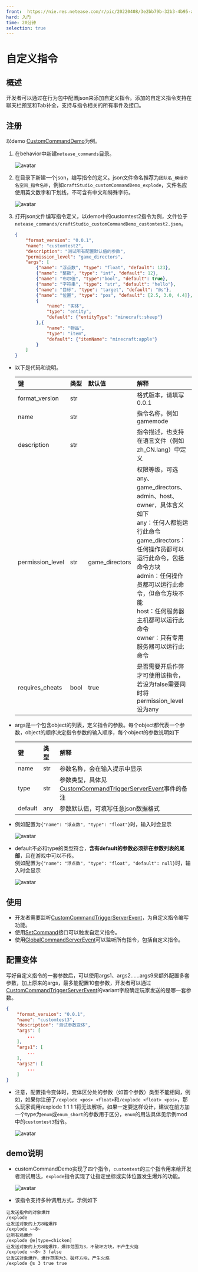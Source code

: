 ```yaml
---
front: 	https://nie.res.netease.com/r/pic/20220408/3e2bb79b-32b3-4b95-a408-83556c00f775.jpg
hard: 入门
time: 20分钟
selection: true
---
```


# 自定义指令

## 概述

开发者可以通过在行为包中配置json来添加自定义指令。添加的自定义指令支持在聊天栏预览和Tab补全，支持与指令相关的所有事件及接口。

## 注册

以demo [CustomCommandDemo](../13-模组SDK编程/60-Demo示例.md#CustomCommandDemo)为例。

1. 在behavior中新建`netease_commands`目录。

	![avatar](./picture/custom_command1.png)

2. 在目录下新建一个json，编写指令的定义。json文件命名推荐为`团队名_模组命名空间_指令名称`，例如`craftStudio_customCommandDemo_explode`，文件名应使用英文数字和下划线，不可含有中文和特殊字符。

	![avatar](./picture/custom_command2.png)

3. 打开json文件编写指令定义，以demo中的customtest2指令为例，文件位于`netease_commands/craftStudio_customCommandDemo_customtest2.json`。
	```json
	{
		"format_version": "0.0.1",
		"name": "customtest2",
		"description": "测试所有配置默认值的参数",
		"permission_level": "game_directors",
		"args": [
			{"name": "浮点数", "type": "float", "default": 123},
			{"name": "整数", "type": "int", "default": 12},
			{"name": "布尔值", "type":"bool", "default": true},
			{"name": "字符串", "type": "str", "default": "hello"},
			{"name": "目标", "type": "target", "default": "@s"},
			{"name": "位置", "type": "pos", "default": [2.5, 3.0, 4.4]},
			{
				"name": "实体",
				"type": "entity",
				"default": {"entityType": "minecraft:sheep"}
			},{
				"name": "物品",
				"type": "item",
				"default": {"itemName": "minecraft:apple"}
			}
		]
	}
	```

- 以下是代码和说明。

	|键|类型|默认值|解释|
	|:-|:-|:-|:-|
	|format_version|str||格式版本，请填写0.0.1|
	|name|str||指令名称，例如gamemode|
	|description|str||指令描述，也支持在语言文件（例如zh_CN.lang）中定义|
	|permission_level|str|game_directors|权限等级，可选any、game_directors、admin、host、owner，具体含义如下<br>any：任何人都能运行此命令<br>game_directors：任何操作员都可以运行此命令，包括命令方块<br>admin：任何操作员都可以运行此命令，但命令方块不能<br>host：任何服务器主机都可以运行此命令<br>owner：只有专用服务器可以运行此命令|
	|requires_cheats|bool|true|是否需要开启作弊才可使用该指令，若设为false需要同时将permission_level设为any|

- args是一个包含object的列表，定义指令的参数。每个object都代表一个参数，object的顺序决定指令参数的输入顺序，每个object的参数说明如下

	|键|类型|解释|
	|:-|:-|:-|
	|name|str|参数名称，会在输入提示中显示|
	|type|str|参数类型，具体见<a href="../../../mcdocs/1-ModAPI-beta/事件/世界.html#customcommandtriggerserverevent" rel="noopenner">CustomCommandTriggerServerEvent</a>事件的备注|
	|default|any|参数默认值，可填写任意json数据格式|

- 例如配置为`{"name": "浮点数", "type": "float"}`时，输入时会显示

	![avatar](./picture/custom_command3.png)

- default不必和type的类型符合，**含有default的参数必须排在参数列表的尾部**，且在游戏中可以不传。<br>例如配置为`{"name": "浮点数", "type": "float", "default": null}`时，输入时会显示

	![avatar](./picture/custom_command4.png)

## 使用

- 开发者需要监听<a href="../../../mcdocs/1-ModAPI-beta/事件/世界.html#customcommandtriggerserverevent" rel="noopenner">CustomCommandTriggerServerEvent</a>，为自定义指令编写功能。
- 使用<a href="../../../mcdocs/1-ModAPI/接口/世界/指令.html#setcommand" rel="noopenner">SetCommand</a>接口可以触发自定义指令。
- 使用<a href="../../../mcdocs/1-ModAPI/事件/世界.html#globalcommandserverevent" rel="noopenner">GlobalCommandServerEvent</a>可以监听所有指令，包括自定义指令。

## 配置变体

写好自定义指令的一套参数后，可以使用args1、args2......args9来额外配置多套参数，加上原来的args，最多能配置10套参数，开发者可以通过<a href="../../../mcdocs/1-ModAPI-beta/事件/世界.html#customcommandtriggerserverevent" rel="noopenner">CustomCommandTriggerServerEvent</a>的variant字段确定玩家发送的是哪一套参数。

```json
{
    "format_version": "0.0.1",
    "name": "customtest3",
    "description": "测试参数变体",
    "args": [
        ...
    ],
	"args1": [
        ...
    ],
	"args2": [
        ...
    ]
}
```

- 注意，配置指令变体时，变体区分处的参数（如首个参数）类型不能相同，例如，如果你注册了`/explode <pos> <float>`和`/explode <float> <pos>`，那么玩家调用/explode 1 1 1 1将无法解析。如果一定要这样设计，建议在前方加一个type为`enum`或`enum_short`的参数用于区分，`enum`的用法具体见示例mod中的`customtest3`指令。

	![avatar](./picture/custom_command6.png)

## demo说明

- customCommandDemo实现了四个指令，`customtest`的三个指令用来给开发者测试用法，`explode`指令实现了让指定坐标或实体位置发生爆炸的功能。

	![avatar](./picture/custom_command5.png)

- 该指令支持多种调用方式，示例如下
```
让发送指令的对象爆炸
/explode
让发送对象的上方8格爆炸
/explode ~~8~
让所有鸡爆炸
/explode @e[type=chicken]
让发送对象的上方8格爆炸，爆炸范围为3，不破坏方块，不产生火焰
/explode ~~8~ 3 false
让发送对象爆炸，爆炸范围为3，破坏方块，产生火焰
/explode @s 3 true true
```